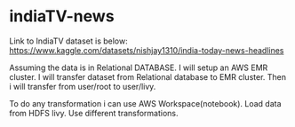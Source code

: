 # indiaTV-news
Link to IndiaTV dataset is below:
https://www.kaggle.com/datasets/nishjay1310/india-today-news-headlines

Assuming the data is in Relational DATABASE. 
I will setup an AWS EMR cluster. I will transfer dataset from Relational database to EMR cluster. 
Then i will transfer from user/root to user/livy. 

To do any transformation i can use AWS Workspace(notebook). Load data from HDFS livy. 
Use different transformations.

